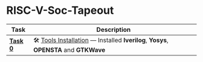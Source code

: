 # RISC-V-Soc-Tapeout

| Task | Description |
|------|-------------|
| [**Task 0**](week0/Task0/README.md) | 🛠️ [Tools Installation](week0/Task0/README.md) — Installed **Iverilog**, **Yosys**, **OPENSTA** and **GTKWave** | 

